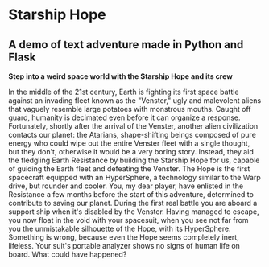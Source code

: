 # Starship Hope
## A demo of text adventure made in Python and Flask

**Step into a weird space world with the Starship Hope and its crew**

In the middle of the 21st century, Earth is fighting its first space battle against an invading fleet known as the "Venster," ugly and malevolent aliens that vaguely resemble large potatoes with monstrous mouths. Caught off guard, humanity is decimated even before it can organize a response. Fortunately, shortly after the arrival of the Venster, another alien civilization contacts our planet: the Atarians, shape-shifting beings composed of pure energy who could wipe out the entire Venster fleet with a single thought, but they don't, otherwise it would be a very boring story. Instead, they aid the fledgling Earth Resistance by building the Starship Hope for us, capable of guiding the Earth fleet and defeating the Venster. The Hope is the first spacecraft equipped with an HyperSphere, a technology similar to the Warp drive, but rounder and cooler. You, my dear player, have enlisted in the Resistance a few months before the start of this adventure, determined to contribute to saving our planet. During the first real battle you are aboard a support ship when it's disabled by the Venster. Having managed to escape, you now float in the void with your spacesuit, when you see not far from you the unmistakable silhouette of the Hope, with its HyperSphere. Something is wrong, because even the Hope seems completely inert, lifeless. Your suit's portable analyzer shows no signs of human life on board. What could have happened?



